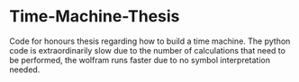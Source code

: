 # Time-Machine-Thesis
Code for honours thesis regarding how to build a time machine. The python code is extraordinarily slow due to the number of calculations that need to be performed, the wolfram runs faster due to no symbol interpretation needed.
